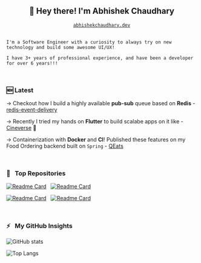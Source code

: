 <h2 align="center">👋 Hey there! I'm Abhishek Chaudhary</h2>

<div align="center"><code> <a href="https://abhishekchaudhary.dev/" target="_blank">abhishekchaudhary.dev</a> </code></div>
<br/>

```
I'm a Software Engineer with a curiosity to always try on new technology and build some awesome UI/UX!

I have 3+ years of professional experience, and have been a developer for over 6 years!!!
```

<br/>

### 🆕 Latest
→ Checkout how I build a highly available **pub-sub** queue based on **Redis** - [redis-event-delivery](https://github.com/AbhishekChd/redis-event-delivery/)

→ Recently I tried my hands on **Flutter** to build scalabe apps on it like - [Cineverse](https://github.com/AbhishekChd/flutter_movies_app) 🥳

→ Containerization with **Docker** and **CI**! Published these features on my Food Ordering backend built on `Spring` - [QEats](https://github.com/AbhishekChd/qeats)

<br/>

### 📌 &nbsp; Top Repositories
[![Readme Card](https://github-readme-stats.vercel.app/api/pin/?username=AbhishekChd&repo=NewsApp)](https://github.com/AbhishekChd/NewsApp) &nbsp;
[![Readme Card](https://github-readme-stats.vercel.app/api/pin/?username=AbhishekChd&repo=Cineverse)](https://github.com/AbhishekChd/Cineverse) &nbsp;

[![Readme Card](https://github-readme-stats.vercel.app/api/pin/?username=AbhishekChd&repo=flutter_movies_app)](https://github.com/AbhishekChd/flutter_movies_app) &nbsp;
[![Readme Card](https://github-readme-stats.vercel.app/api/pin/?username=AbhishekChd&repo=FreeCodeCampProjects)](https://github.com/AbhishekChd/FreeCodeCampProjects) &nbsp;


<br/>

### ⚡️ &nbsp; My GitHub Insights
![GitHub stats](https://github-readme-stats.vercel.app/api?username=abhishekchd&hide=contribs&show=prs_merged&&show_icons=true&include_all_commits=true)

![Top Langs](https://github-readme-stats.vercel.app/api/top-langs/?username=abhishekchd&exclude_repo=DeepLearning,Udacity-Courses,Sudoku-Solver,WebScraping,CaptureApp,TinderClone,Emojify,phimpme-android,twitter-kit-android,teammates&size_weight=0.4&count_weight=0.6&hide_progress=true)




